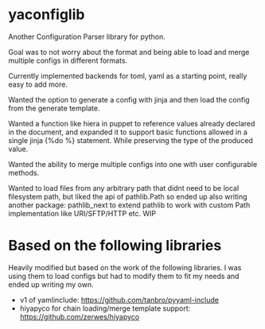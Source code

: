 # yaconfiglib
Another Configuration Parser library for python.

Goal was to not worry about the format and being able to load and merge multiple configs in different formats.

Currently implemented backends for toml, yaml as a starting point, really easy to add more.

Wanted the option to generate a config with jinja and then load the config from the generate template.

Wanted a function like hiera in puppet to reference values already declared in the document, and expanded it to support basic functions allowed in a single jinja {%do %} statement. While preserving the type of the produced value. 

Wanted the ability to merge multiple configs into one with user configurable methods.

Wanted to load files from any arbitrary path that didnt need to be local filesystem path, but liked the api of pathlib.Path so ended up also writing another package: pathlib_next to extend pathlib to work with custom Path implementation like URI/SFTP/HTTP etc. WIP

# Based on the following libraries
Heavily modified but based on the work of the following libraries. I was using them to load configs but had to modify them to fit my needs and ended up writing my own.
* v1 of yamlinclude: https://github.com/tanbro/pyyaml-include 
* hiyapyco for chain loading/merge template support: https://github.com/zerwes/hiyapyco


